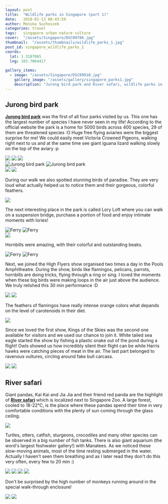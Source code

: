 ```yaml
---
layout: post
title:  "Wildlife parks in Singapore (part 1)"
date:   2018-01-13 08:43:59
author: Monika Suchoszek
categories: travel
tags:	singapore urban nature culture
cover:  "/assets/Singapore/DSC09786.jpg"
thumbnail:  "/assets/thumbnails/wildlife_parks_1.jpg"
post_id: singapore_wildlife_parks_1
coords:
  lat: 1.3187065
  lng: 103.7064417
  
gallery_items:
  - image: "/assets/Singapore/DSC09918.jpg"
    gallery_image: "/assets/gallery/singapore_parks1.jpg"
    description: "Jurong bird park and River safari, wildlife parks in Singapore."
---
```


## Jurong bird park

<a href="https://www.wrs.com.sg/en/jurong-bird-park/"><strong>Jurong bird park</strong></a> was the first of all four 
parks visited by us. This one has the largest number of species I have never seen in my life! According to the 
official website the park is a home for 5000 birds across 400 species, 29 of them are threatened species :O 
Huge free flying aviaries were the biggest surprise for me! We could easily meet Victoria Crowned Pigeons, 
walking right next to us and at the same time see giant iguana lizard walking slowly on the top of the aviary :p

<img src="/assets/Singapore/DSC09992.jpg">

<img src="/assets/Singapore/DSC09786.jpg">

<img src="/assets/Singapore/ESC00002.jpg">

<div class="row">
  <img src="/assets/Singapore/DSC09765.jpg" class="column-50" alt="Jurong bird park" />
  <img src="/assets/Singapore/DSC09779-e1516592093835.jpg" class="column-50" alt="Jurong bird park" />
</div>

<img src="/assets/Singapore/DSC09968.jpg">
<img src="/assets/Singapore/DSC09973.jpg">

During our walk we also spotted stunning birds of paradise. They are very loud what actually helped us to notice 
them and their gorgeous, colorful feathers.

<img src="/assets/Singapore/DSC09794-e1516592290387.jpg">

The next interesting place in the park is called Lory Loft where you can walk on a suspension bridge, purchase 
a portion of food and enjoy intimate moments with lories!

<div class="row">
  <img src="/assets/Singapore/IMG_20180114_144103150.jpg" class="column-50" alt="Ferry" />
  <img src="/assets/Singapore/DSC09761-e1516592046344.jpg" class="column-50" alt="Ferry" />
</div>

<img src="/assets/Singapore/DSC09983.jpg">

Hornbills were amazing, with their colorful and outstanding beaks.

<div class="row">
  <img src="/assets/Singapore/DSC09809-e1516592017408.jpg" class="column-50" alt="Ferry" />
  <img src="/assets/Singapore/DSC09812.jpg" class="column-50" alt="Ferry" />
</div>

Next, we joined the High Flyers show organised two times a day in the Pools Amphitheatre. During the show, 
birds like flamingos, pelicans, parrots, hornbills are doing tricks, flying through a ring or sing. I loved the 
moments when these big birds were making loops in the air just above the audience. We truly relished this 30 min 
performance :D

<img src="/assets/Singapore/DSC09918.jpg">
<img src="/assets/Singapore/DSC09850.jpg">

The feathers of flamingos have really intense orange colors what depands on the level of carotenoids in their diet.

<img src="/assets/Singapore/DSC09923.jpg">

Since we loved the first show, Kings of the Skies was the second one available for visitors and we used our 
chance to join it. White tailed sea eagle started the show by fishing a plastic snake out of the pond during a 
flight! Owls showed us how incredibly silent their flight can be while Harris hawks were catching pieces of meat 
in the air. The last part belonged to ravenous vultures, circling around fake bull carcass.

<img src="/assets/Singapore/DSC09934.jpg">
<img src="/assets/Singapore/DSC09958.jpg">

## River safari

Giant pandas, Kai Kai and Jia Jia and their friend red panda are the highlight of 
<a href="https://www.wrs.com.sg/en/river-safari/"><strong>River safari</strong></a> which is localized next to 
Singapore Zoo. A large forest, cooled to 18-22°C, is the place where these pandas spend their time in very 
comfortable conditions with the plenty of sun coming through the glass ceiling.

<img src="/assets/Singapore/DSC00304.jpg">

Turtles, otters, catfish, sturgeons, crocodiles and many other species can be observed in a big number of 
fish tanks. There is also giant aquarium (the word's largest feshwater gallery!) with Manatees. As we noticed 
these slow-moving animals, most of the time resting submerged in the water. Actually I haven't seen them breathing 
and as I later read they don't do this very often, every few to 20 min :)

<img src="/assets/Singapore/IMG_20180115_164900013.jpg">
<img src="/assets/Singapore/IMG_20180115_140035651.jpg">
 <img src="/assets/Singapore/IMG_20180115_151741170.jpg">
         <img src="/assets/Singapore/IMG_20180115_164649690.jpg">

Don't be surprised by the high number of monkeys running around in the special walk-through enclosure!

<img src="/assets/Singapore/DSC00317.jpg">
 <img src="/assets/Singapore/DSC00320.jpg">  
 
 

